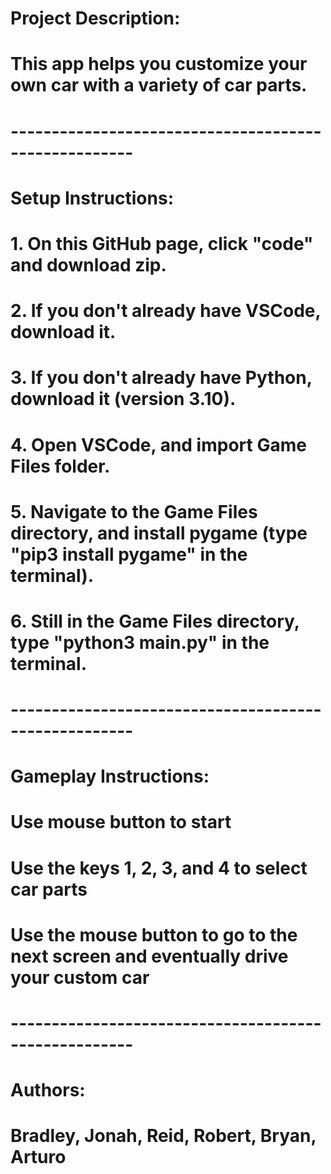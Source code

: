 # Project Description:
# This app helps you customize your own car with a variety of car parts.

# -----------------------------------------------------

# Setup Instructions:
# 1. On this GitHub page, click "code" and download zip.
# 2. If you don't already have VSCode, download it.
# 3. If you don't already have Python, download it (version 3.10).
# 4. Open VSCode, and import Game Files folder.
# 5. Navigate to the Game Files directory,  and install pygame (type "pip3 install pygame" in the terminal).
# 6. Still in the Game Files directory, type "python3 main.py" in the terminal. 

# -----------------------------------------------------

# Gameplay Instructions:
# Use mouse button to start
# Use the keys 1, 2, 3, and 4 to select car parts
# Use the mouse button to go to the next screen and eventually drive your custom car

# -----------------------------------------------------

# Authors:
# Bradley, Jonah, Reid, Robert, Bryan, Arturo

